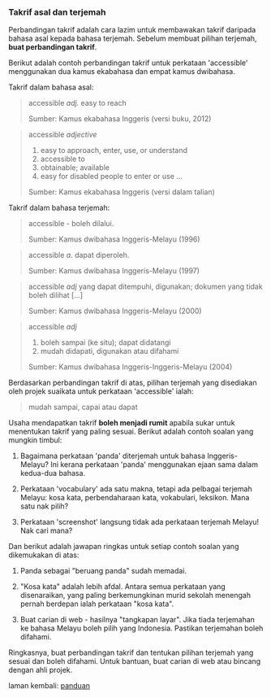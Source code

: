 ---
---

### Takrif asal dan terjemah

Perbandingan takrif adalah cara lazim untuk membawakan
takrif daripada bahasa asal kepada bahasa terjemah. Sebelum
membuat pilihan terjemah, **buat perbandingan takrif**.

Berikut adalah contoh perbandingan takrif untuk perkataan
'accessible' menggunakan dua kamus ekabahasa dan empat
kamus dwibahasa.

Takrif dalam bahasa asal:

> accessible *adj.* easy to reach
>
> Sumber: Kamus ekabahasa Inggeris (versi buku, 2012)

> accessible *adjective*
>
> 1. easy to approach, enter, use, or understand
> 2. accessible to
> 3. obtainable; available
> 4. easy for disabled people to enter or use
>    ...
>
> Sumber: Kamus ekabahasa Inggeris (versi dalam talian)

Takrif dalam bahasa terjemah:

> accessible - boleh dilalui.
>
> Sumber: Kamus dwibahasa Inggeris-Melayu (1996)

> accessible *a.* dapat diperoleh.
>
> Sumber: Kamus dwibahasa Inggeris-Melayu (1997)

> accessible *adj* yang dapat ditempuhi, digunakan;
> dokumen yang tidak boleh dilihat [...]
>
> Sumber: Kamus dwibahasa Inggeris-Melayu (2000)

> accessible *adj*
>
> 1. boleh sampai (ke situ); dapat didatangi
> 2. mudah didapati, digunakan atau difahami
>
> Sumber: Kamus dwibahasa Inggeris-Inggeris-Melayu (2004)

Berdasarkan perbandingan takrif di atas, pilihan terjemah
yang disediakan oleh projek suaikata untuk perkataan
'accessible' ialah:

> mudah sampai, capai atau dapat

Usaha mendapatkan takrif **boleh menjadi rumit** apabila
sukar untuk menentukan takrif yang paling sesuai. Berikut
adalah contoh soalan yang mungkin timbul:

1. Bagaimana perkataan 'panda' diterjemah untuk bahasa
Inggeris-Melayu? Ini kerana perkataan 'panda' menggunakan
ejaan sama dalam kedua-dua bahasa.

2. Perkataan 'vocabulary' ada satu makna, tetapi ada
pelbagai terjemah Melayu: kosa kata, perbendaharaan kata,
vokabulari, leksikon. Mana satu nak pilih?

3. Perkataan 'screenshot' langsung tidak ada perkataan
terjemah Melayu! Nak cari mana?

Dan berikut adalah jawapan ringkas untuk setiap contoh
soalan yang dikemukakan di atas:

1. Panda sebagai "beruang panda" sudah memadai.

2. "Kosa kata" adalah lebih afdal. Antara semua perkataan
yang disenaraikan, yang paling berkemungkinan murid sekolah
menengah pernah berdepan ialah perkataan "kosa kata".

3. Buat carian di web - hasilnya "tangkapan layar". Jika
tiada terjemahan ke bahasa Melayu boleh pilih yang
Indonesia. Pastikan terjemahan boleh difahami.

Ringkasnya, buat perbandingan takrif dan tentukan pilihan
terjemah yang sesuai dan boleh difahami. Untuk bantuan, buat
carian di web atau bincang dengan ahli projek.

laman kembali: [panduan][0]

  [0]: ../index.md
